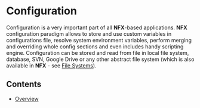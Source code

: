 # Configuration

Configuration is a very important part of all **NFX**-based applications. 
**NFX** configuration paradigm allows to store and use custom variables in configurations file, resolve system environment variables, 
perform merging and overriding whole config sections and even includes handy scripting engine. 
Configuration can be stored and read from file in local file system, database, SVN, Google Drive or any other abstract file system 
(which is also available in **NFX** - see [File Systems](./../filesystem/index.md)).

## Contents

* [Overview](./overview.md)
